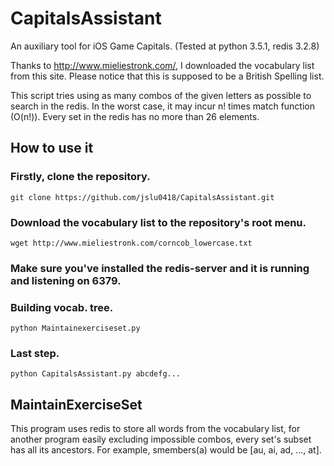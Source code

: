 # CapitalsAssistant
An auxiliary tool for iOS Game Capitals. (Tested at python 3.5.1, redis 3.2.8)


Thanks to http://www.mieliestronk.com/, I downloaded the vocabulary list from this site. Please notice that this is supposed to be a British Spelling list.


This script tries using as many combos of the given letters as possible to search in the redis. In the worst case, it may incur n! times match function (O(n!)). Every set in the redis has no more than 26 elements.

## How to use it
### Firstly, clone the repository.
    git clone https://github.com/jslu0418/CapitalsAssistant.git

### Download the vocabulary list to the repository's root menu.
    wget http://www.mieliestronk.com/corncob_lowercase.txt


### Make sure you've installed the redis-server and it is running and listening on 6379.

### Building vocab. tree.
    python Maintainexerciseset.py

### Last step.
    python CapitalsAssistant.py abcdefg...


## MaintainExerciseSet
This program uses redis to store all words from the vocabulary list, for another program easily excluding impossible combos, every set's subset has all its ancestors. For example, smembers(a) would be [au, ai, ad, ..., at].
